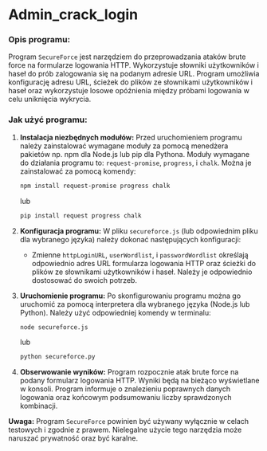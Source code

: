# Admin_crack_login

### Opis programu:
Program `SecureForce` jest narzędziem do przeprowadzania ataków brute force na formularze logowania HTTP. Wykorzystuje słowniki użytkowników i haseł do prób zalogowania się na podanym adresie URL. Program umożliwia konfigurację adresu URL, ścieżek do plików ze słownikami użytkowników i haseł oraz wykorzystuje losowe opóźnienia między próbami logowania w celu uniknięcia wykrycia.

### Jak użyć programu:
1. **Instalacja niezbędnych modułów:** Przed uruchomieniem programu należy zainstalować wymagane moduły za pomocą menedżera pakietów np. npm dla Node.js lub pip dla Pythona. Moduły wymagane do działania programu to: `request-promise`, `progress`, i `chalk`. Można je zainstalować za pomocą komendy:
   ```bash
   npm install request-promise progress chalk
   ```
   lub
   ```bash
   pip install request progress chalk
   ```

2. **Konfiguracja programu:** W pliku `secureforce.js` (lub odpowiednim pliku dla wybranego języka) należy dokonać następujących konfiguracji:
   - Zmienne `httpLoginURL`, `userWordlist`, i `passwordWordlist` określają odpowiednio adres URL formularza logowania HTTP oraz ścieżki do plików ze słownikami użytkowników i haseł. Należy je odpowiednio dostosować do swoich potrzeb.

3. **Uruchomienie programu:** Po skonfigurowaniu programu można go uruchomić za pomocą interpretera dla wybranego języka (Node.js lub Python). Należy użyć odpowiedniej komendy w terminalu:
   ```bash
   node secureforce.js
   ```
   lub
   ```bash
   python secureforce.py
   ```

4. **Obserwowanie wyników:** Program rozpocznie atak brute force na podany formularz logowania HTTP. Wyniki będą na bieżąco wyświetlane w konsoli. Program informuje o znalezieniu poprawnych danych logowania oraz końcowym podsumowaniu liczby sprawdzonych kombinacji.

**Uwaga:** Program `SecureForce` powinien być używany wyłącznie w celach testowych i zgodnie z prawem. Nielegalne użycie tego narzędzia może naruszać prywatność oraz być karalne.